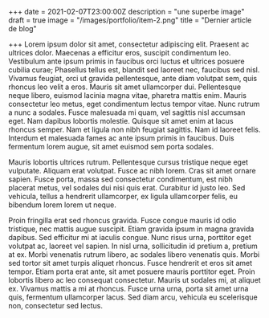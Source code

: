 +++
date = 2021-02-07T23:00:00Z
description = "une superbe image"
draft = true
image = "/images/portfolio/item-2.png"
title = "Dernier article de blog"

+++
Lorem ipsum dolor sit amet, consectetur adipiscing elit. Praesent ac ultrices dolor. Maecenas a efficitur eros, suscipit condimentum leo. Vestibulum ante ipsum primis in faucibus orci luctus et ultrices posuere cubilia curae; Phasellus tellus est, blandit sed laoreet nec, faucibus sed nisl. Vivamus feugiat, orci ut gravida pellentesque, ante diam volutpat sem, quis rhoncus leo velit a eros. Mauris sit amet ullamcorper dui. Pellentesque neque libero, euismod lacinia magna vitae, pharetra mattis enim. Mauris consectetur leo metus, eget condimentum lectus tempor vitae. Nunc rutrum a nunc a sodales. Fusce malesuada mi quam, vel sagittis nisl accumsan eget. Nam dapibus lobortis molestie. Quisque sit amet enim at lacus rhoncus semper. Nam et ligula non nibh feugiat sagittis. Nam id laoreet felis. Interdum et malesuada fames ac ante ipsum primis in faucibus. Duis fermentum lorem augue, sit amet euismod sem porta sodales.

Mauris lobortis ultrices rutrum. Pellentesque cursus tristique neque eget vulputate. Aliquam erat volutpat. Fusce ac nibh lorem. Cras sit amet ornare sapien. Fusce porta, massa sed consectetur condimentum, est nibh placerat metus, vel sodales dui nisi quis erat. Curabitur id justo leo. Sed vehicula, tellus a hendrerit ullamcorper, ex ligula ullamcorper felis, eu bibendum lorem lorem ut neque.

Proin fringilla erat sed rhoncus gravida. Fusce congue mauris id odio tristique, nec mattis augue suscipit. Etiam gravida ipsum in magna gravida dapibus. Sed efficitur mi at iaculis congue. Nunc risus urna, porttitor eget volutpat ac, laoreet vel sapien. In nisl urna, sollicitudin id pretium a, pretium at ex. Morbi venenatis rutrum libero, ac sodales libero venenatis quis. Morbi sed tortor sit amet turpis aliquet rhoncus. Fusce hendrerit et eros sit amet tempor. Etiam porta erat ante, sit amet posuere mauris porttitor eget. Proin lobortis libero ac leo consequat consectetur. Mauris ut sodales mi, at aliquet ex. Vivamus mattis a mi at rhoncus. Fusce urna urna, porta sit amet urna quis, fermentum ullamcorper lacus. Sed diam arcu, vehicula eu scelerisque non, consectetur sed lectus.